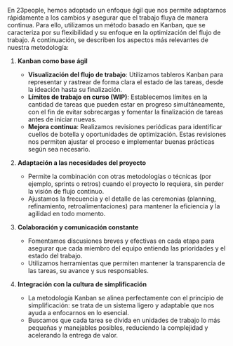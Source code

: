 En 23people, hemos adoptado un enfoque ágil que nos permite adaptarnos rápidamente a los cambios y asegurar que el trabajo fluya de manera continua. Para ello, utilizamos un método basado en Kanban, que se caracteriza por su flexibilidad y su enfoque en la optimización del flujo de trabajo. A continuación, se describen los aspectos más relevantes de nuestra metodología:

1. **Kanban como base ágil**  
   - **Visualización del flujo de trabajo**: Utilizamos tableros Kanban para representar y rastrear de forma clara el estado de las tareas, desde la ideación hasta su finalización.  
   - **Límites de trabajo en curso (WIP)**: Establecemos límites en la cantidad de tareas que pueden estar en progreso simultáneamente, con el fin de evitar sobrecargas y fomentar la finalización de tareas antes de iniciar nuevas.  
   - **Mejora continua**: Realizamos revisiones periódicas para identificar cuellos de botella y oportunidades de optimización. Estas revisiones nos permiten ajustar el proceso e implementar buenas prácticas según sea necesario.

2. **Adaptación a las necesidades del proyecto**  
   - Permite la combinación con otras metodologías o técnicas (por ejemplo, sprints o retros) cuando el proyecto lo requiera, sin perder la visión de flujo continuo.  
   - Ajustamos la frecuencia y el detalle de las ceremonias (planning, refinamiento, retroalimentaciones) para mantener la eficiencia y la agilidad en todo momento.

3. **Colaboración y comunicación constante**  
   - Fomentamos discusiones breves y efectivas en cada etapa para asegurar que cada miembro del equipo entienda las prioridades y el estado del trabajo.  
   - Utilizamos herramientas que permiten mantener la transparencia de las tareas, su avance y sus responsables.

4. **Integración con la cultura de simplificación**  
   - La metodología Kanban se alinea perfectamente con el principio de simplificación: se trata de un sistema ligero y adaptable que nos ayuda a enfocarnos en lo esencial.  
   - Buscamos que cada tarea se divida en unidades de trabajo lo más pequeñas y manejables posibles, reduciendo la complejidad y acelerando la entrega de valor.

